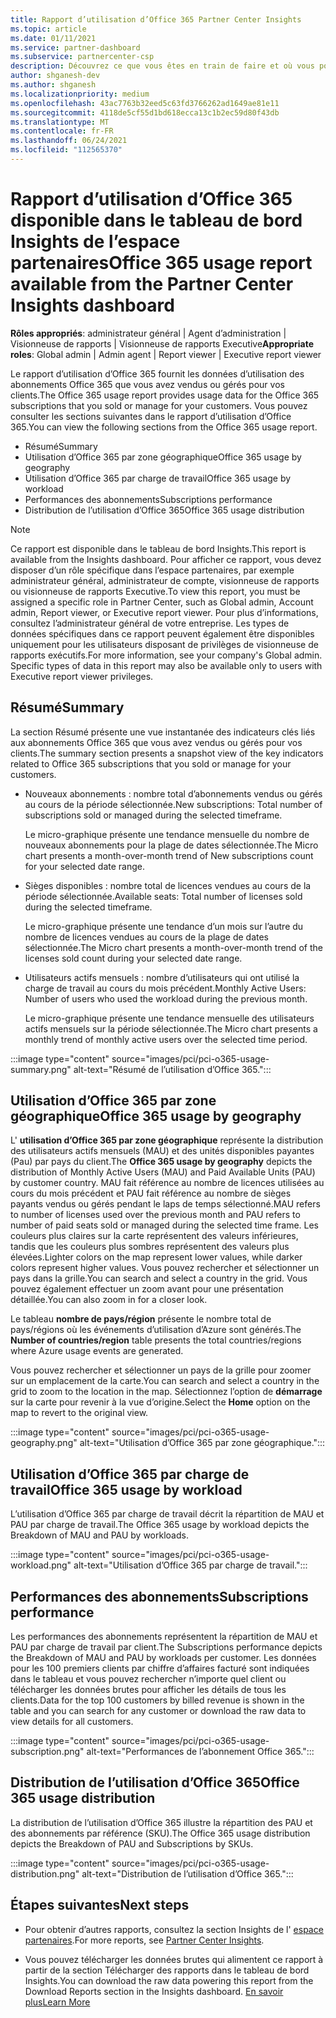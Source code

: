 ```yaml
---
title: Rapport d’utilisation d’Office 365 Partner Center Insights
ms.topic: article
ms.date: 01/11/2021
ms.service: partner-dashboard
ms.subservice: partnercenter-csp
description: Découvrez ce que vous êtes en train de faire et où vous pouvez améliorer l’utilisation des abonnements Office 365 que vous vendez ou gérez pour vos clients.
author: shganesh-dev
ms.author: shganesh
ms.localizationpriority: medium
ms.openlocfilehash: 43ac7763b32eed5c63fd3766262ad1649ae81e11
ms.sourcegitcommit: 4118de5cf55d1bd618ecca13c1b2ec59d80f43db
ms.translationtype: MT
ms.contentlocale: fr-FR
ms.lasthandoff: 06/24/2021
ms.locfileid: "112565370"
---
```

# <a name="office-365-usage-report-available-from-the-partner-center-insights-dashboard"></a><span data-ttu-id="4fb13-103">Rapport d’utilisation d’Office 365 disponible dans le tableau de bord Insights de l’espace partenaires</span><span class="sxs-lookup"><span data-stu-id="4fb13-103">Office 365 usage report available from the Partner Center Insights dashboard</span></span>

<span data-ttu-id="4fb13-104">**Rôles appropriés**: administrateur général | Agent d’administration | Visionneuse de rapports | Visionneuse de rapports Executive</span><span class="sxs-lookup"><span data-stu-id="4fb13-104">**Appropriate roles**: Global admin | Admin agent | Report viewer | Executive report viewer</span></span>

<span data-ttu-id="4fb13-105">Le rapport d’utilisation d’Office 365 fournit les données d’utilisation des abonnements Office 365 que vous avez vendus ou gérés pour vos clients.</span><span class="sxs-lookup"><span data-stu-id="4fb13-105">The Office 365 usage report provides usage data for the Office 365 subscriptions that you sold or manage for your customers.</span></span> <span data-ttu-id="4fb13-106">Vous pouvez consulter les sections suivantes dans le rapport d’utilisation d’Office 365.</span><span class="sxs-lookup"><span data-stu-id="4fb13-106">You can view the following sections from the Office 365 usage report.</span></span>

- <span data-ttu-id="4fb13-107">Résumé</span><span class="sxs-lookup"><span data-stu-id="4fb13-107">Summary</span></span>
- <span data-ttu-id="4fb13-108">Utilisation d’Office 365 par zone géographique</span><span class="sxs-lookup"><span data-stu-id="4fb13-108">Office 365 usage by geography</span></span>
- <span data-ttu-id="4fb13-109">Utilisation d’Office 365 par charge de travail</span><span class="sxs-lookup"><span data-stu-id="4fb13-109">Office 365 usage by workload</span></span>
- <span data-ttu-id="4fb13-110">Performances des abonnements</span><span class="sxs-lookup"><span data-stu-id="4fb13-110">Subscriptions performance</span></span>
- <span data-ttu-id="4fb13-111">Distribution de l’utilisation d’Office 365</span><span class="sxs-lookup"><span data-stu-id="4fb13-111">Office 365 usage distribution</span></span>

 > [!NOTE]
 > <span data-ttu-id="4fb13-112">Ce rapport est disponible dans le tableau de bord Insights.</span><span class="sxs-lookup"><span data-stu-id="4fb13-112">This report is available from the Insights dashboard.</span></span> <span data-ttu-id="4fb13-113">Pour afficher ce rapport, vous devez disposer d’un rôle spécifique dans l’espace partenaires, par exemple administrateur général, administrateur de compte, visionneuse de rapports ou visionneuse de rapports Executive.</span><span class="sxs-lookup"><span data-stu-id="4fb13-113">To view this report, you must be assigned a specific role in Partner Center, such as Global admin, Account admin, Report viewer, or Executive report viewer.</span></span> <span data-ttu-id="4fb13-114">Pour plus d’informations, consultez l’administrateur général de votre entreprise. Les types de données spécifiques dans ce rapport peuvent également être disponibles uniquement pour les utilisateurs disposant de privilèges de visionneuse de rapports exécutifs.</span><span class="sxs-lookup"><span data-stu-id="4fb13-114">For more information, see your company's Global admin. Specific types of data in this report may also be available only to users with Executive report viewer privileges.</span></span>

## <a name="summary"></a><span data-ttu-id="4fb13-115">Résumé</span><span class="sxs-lookup"><span data-stu-id="4fb13-115">Summary</span></span>

<span data-ttu-id="4fb13-116">La section Résumé présente une vue instantanée des indicateurs clés liés aux abonnements Office 365 que vous avez vendus ou gérés pour vos clients.</span><span class="sxs-lookup"><span data-stu-id="4fb13-116">The summary section presents a snapshot view of the key indicators related to Office 365 subscriptions that you sold or manage for your customers.</span></span>  

- <span data-ttu-id="4fb13-117">Nouveaux abonnements : nombre total d’abonnements vendus ou gérés au cours de la période sélectionnée.</span><span class="sxs-lookup"><span data-stu-id="4fb13-117">New subscriptions: Total number of subscriptions sold or managed during the selected timeframe.</span></span>

   <span data-ttu-id="4fb13-118">Le micro-graphique présente une tendance mensuelle du nombre de nouveaux abonnements pour la plage de dates sélectionnée.</span><span class="sxs-lookup"><span data-stu-id="4fb13-118">The Micro chart presents a month-over-month trend of New subscriptions count for your selected date range.</span></span>

- <span data-ttu-id="4fb13-119">Sièges disponibles : nombre total de licences vendues au cours de la période sélectionnée.</span><span class="sxs-lookup"><span data-stu-id="4fb13-119">Available seats: Total number of licenses sold during the selected timeframe.</span></span>

   <span data-ttu-id="4fb13-120">Le micro-graphique présente une tendance d’un mois sur l’autre du nombre de licences vendues au cours de la plage de dates sélectionnée.</span><span class="sxs-lookup"><span data-stu-id="4fb13-120">The Micro chart presents a month-over-month trend of the licenses sold count during your selected date range.</span></span>

- <span data-ttu-id="4fb13-121">Utilisateurs actifs mensuels : nombre d’utilisateurs qui ont utilisé la charge de travail au cours du mois précédent.</span><span class="sxs-lookup"><span data-stu-id="4fb13-121">Monthly Active Users: Number of users who used the workload during the previous month.</span></span> 

   <span data-ttu-id="4fb13-122">Le micro-graphique présente une tendance mensuelle des utilisateurs actifs mensuels sur la période sélectionnée.</span><span class="sxs-lookup"><span data-stu-id="4fb13-122">The Micro chart presents a monthly trend of monthly active users over the selected time period.</span></span>

:::image type="content" source="images/pci/pci-o365-usage-summary.png" alt-text="Résumé de l’utilisation d’Office 365.":::

## <a name="office-365-usage-by-geography"></a><span data-ttu-id="4fb13-124">Utilisation d’Office 365 par zone géographique</span><span class="sxs-lookup"><span data-stu-id="4fb13-124">Office 365 usage by geography</span></span>

<span data-ttu-id="4fb13-125">L' **utilisation d’Office 365 par zone géographique** représente la distribution des utilisateurs actifs mensuels (MAU) et des unités disponibles payantes (Pau) par pays du client.</span><span class="sxs-lookup"><span data-stu-id="4fb13-125">The **Office 365 usage by geography** depicts the distribution of Monthly Active Users (MAU) and Paid Available Units (PAU) by customer country.</span></span> <span data-ttu-id="4fb13-126">MAU fait référence au nombre de licences utilisées au cours du mois précédent et PAU fait référence au nombre de sièges payants vendus ou gérés pendant le laps de temps sélectionné.</span><span class="sxs-lookup"><span data-stu-id="4fb13-126">MAU refers to number of licenses used over the previous month and PAU refers to number of paid seats sold or managed during the selected time frame.</span></span> <span data-ttu-id="4fb13-127">Les couleurs plus claires sur la carte représentent des valeurs inférieures, tandis que les couleurs plus sombres représentent des valeurs plus élevées.</span><span class="sxs-lookup"><span data-stu-id="4fb13-127">Lighter colors on the map represent lower values, while darker colors represent higher values.</span></span> <span data-ttu-id="4fb13-128">Vous pouvez rechercher et sélectionner un pays dans la grille.</span><span class="sxs-lookup"><span data-stu-id="4fb13-128">You can search and select a country in the grid.</span></span> <span data-ttu-id="4fb13-129">Vous pouvez également effectuer un zoom avant pour une présentation détaillée.</span><span class="sxs-lookup"><span data-stu-id="4fb13-129">You can also zoom in for a closer look.</span></span>

<span data-ttu-id="4fb13-130">Le tableau **nombre de pays/région** présente le nombre total de pays/régions où les événements d’utilisation d’Azure sont générés.</span><span class="sxs-lookup"><span data-stu-id="4fb13-130">The **Number of countries/region** table presents the total countries/regions where Azure usage events are generated.</span></span>

<span data-ttu-id="4fb13-131">Vous pouvez rechercher et sélectionner un pays de la grille pour zoomer sur un emplacement de la carte.</span><span class="sxs-lookup"><span data-stu-id="4fb13-131">You can search and select a country in the grid to zoom to the location in the map.</span></span> <span data-ttu-id="4fb13-132">Sélectionnez l’option de **démarrage** sur la carte pour revenir à la vue d’origine.</span><span class="sxs-lookup"><span data-stu-id="4fb13-132">Select the **Home** option on the map to revert to the original view.</span></span>


:::image type="content" source="images/pci/pci-o365-usage-geography.png" alt-text="Utilisation d’Office 365 par zone géographique.":::

## <a name="office-365-usage-by-workload"></a><span data-ttu-id="4fb13-134">Utilisation d’Office 365 par charge de travail</span><span class="sxs-lookup"><span data-stu-id="4fb13-134">Office 365 usage by workload</span></span>

<span data-ttu-id="4fb13-135">L’utilisation d’Office 365 par charge de travail décrit la répartition de MAU et PAU par charge de travail.</span><span class="sxs-lookup"><span data-stu-id="4fb13-135">The Office 365 usage by workload depicts the Breakdown of MAU and PAU by workloads.</span></span>

:::image type="content" source="images/pci/pci-o365-usage-workload.png" alt-text="Utilisation d’Office 365 par charge de travail.":::

## <a name="subscriptions-performance"></a><span data-ttu-id="4fb13-137">Performances des abonnements</span><span class="sxs-lookup"><span data-stu-id="4fb13-137">Subscriptions performance</span></span>

<span data-ttu-id="4fb13-138">Les performances des abonnements représentent la répartition de MAU et PAU par charge de travail par client.</span><span class="sxs-lookup"><span data-stu-id="4fb13-138">The Subscriptions performance depicts the Breakdown of MAU and PAU by workloads per customer.</span></span> <span data-ttu-id="4fb13-139">Les données pour les 100 premiers clients par chiffre d’affaires facturé sont indiquées dans le tableau et vous pouvez rechercher n’importe quel client ou télécharger les données brutes pour afficher les détails de tous les clients.</span><span class="sxs-lookup"><span data-stu-id="4fb13-139">Data for the top 100 customers by billed revenue is shown in the table and you can search for any customer or download the raw data to view details for all customers.</span></span>

:::image type="content" source="images/pci/pci-o365-usage-subscription.png" alt-text="Performances de l’abonnement Office 365.":::

## <a name="office-365-usage-distribution"></a><span data-ttu-id="4fb13-141">Distribution de l’utilisation d’Office 365</span><span class="sxs-lookup"><span data-stu-id="4fb13-141">Office 365 usage distribution</span></span>

<span data-ttu-id="4fb13-142">La distribution de l’utilisation d’Office 365 illustre la répartition des PAU et des abonnements par référence (SKU).</span><span class="sxs-lookup"><span data-stu-id="4fb13-142">The Office 365 usage distribution depicts the Breakdown of PAU and Subscriptions by SKUs.</span></span>

:::image type="content" source="images/pci/pci-o365-usage-distribution.png" alt-text="Distribution de l’utilisation d’Office 365.":::

## <a name="next-steps"></a><span data-ttu-id="4fb13-144">Étapes suivantes</span><span class="sxs-lookup"><span data-stu-id="4fb13-144">Next steps</span></span>

- <span data-ttu-id="4fb13-145">Pour obtenir d’autres rapports, consultez la section Insights de l' [espace partenaires](partner-center-insights.md).</span><span class="sxs-lookup"><span data-stu-id="4fb13-145">For more reports, see [Partner Center Insights](partner-center-insights.md).</span></span>

- <span data-ttu-id="4fb13-146">Vous pouvez télécharger les données brutes qui alimentent ce rapport à partir de la section Télécharger des rapports dans le tableau de bord Insights.</span><span class="sxs-lookup"><span data-stu-id="4fb13-146">You can download the raw data powering this report from the Download Reports section in the Insights dashboard.</span></span> [<span data-ttu-id="4fb13-147">En savoir plus</span><span class="sxs-lookup"><span data-stu-id="4fb13-147">Learn More</span></span>](pci-download-reports.md) 
